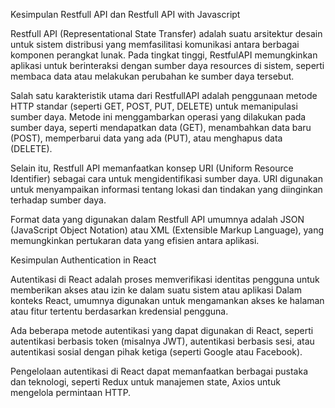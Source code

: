Kesimpulan Restfull API dan Restfull API with Javascript

Restfull API (Representational State Transfer) adalah suatu arsitektur desain untuk sistem distribusi yang memfasilitasi komunikasi antara
berbagai komponen perangkat lunak. Pada tingkat tinggi, RestfulAPI memungkinkan aplikasi untuk berinteraksi dengan sumber daya resources
di sistem, seperti membaca data atau melakukan perubahan ke sumber daya tersebut.

Salah satu karakteristik utama dari RestfullAPI adalah penggunaan metode HTTP standar (seperti GET, POST, PUT, DELETE) untuk memanipulasi
sumber daya. Metode ini menggambarkan operasi yang dilakukan pada sumber daya, seperti mendapatkan data (GET), menambahkan data baru (POST), memperbarui data yang ada (PUT), atau menghapus data (DELETE).

Selain itu, Restfull API memanfaatkan konsep URI (Uniform Resource Identifier) sebagai cara untuk mengidentifikasi sumber daya. URI
digunakan untuk menyampaikan informasi tentang lokasi dan tindakan yang diinginkan terhadap sumber daya.

Format data yang digunakan dalam Restfull API umumnya adalah JSON (JavaScript Object Notation) atau XML (Extensible Markup Language), yang
memungkinkan pertukaran data yang efisien antara aplikasi.

Kesimpulan Authentication in React

Autentikasi di React adalah proses memverifikasi identitas pengguna untuk memberikan akses atau izin ke dalam suatu sistem atau aplikasi
Dalam konteks React, umumnya digunakan untuk mengamankan akses ke halaman atau fitur tertentu berdasarkan kredensial pengguna.

Ada beberapa metode autentikasi yang dapat digunakan di React, seperti autentikasi berbasis token (misalnya JWT), autentikasi berbasis
sesi, atau autentikasi sosial dengan pihak ketiga (seperti Google atau Facebook).

Pengelolaan autentikasi di React dapat memanfaatkan berbagai pustaka dan teknologi, seperti Redux untuk manajemen state, Axios untuk
mengelola permintaan HTTP.
